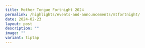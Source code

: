 ```yaml
---
title: Mother Tongue Fortnight 2024
permalink: /highlights/events-and-announcements/mtfortnight/
date: 2024-02-23
layout: post
description: ""
image: ""
variant: tiptap
---
```

